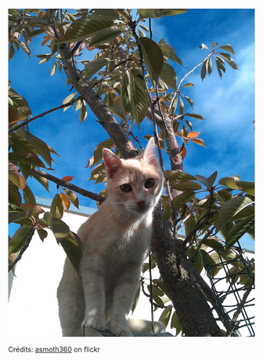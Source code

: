 ![Romain](/images/2022-11-17.jpg)

Crédits: [asmoth360](https://www.flickr.com/people/asmoth/) on flickr